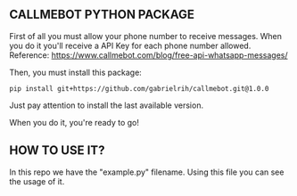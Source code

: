 ## CALLMEBOT PYTHON PACKAGE

First of all you must allow your phone number to receive messages.
When you do it you'll receive a API Key for each phone number allowed.
Reference: https://www.callmebot.com/blog/free-api-whatsapp-messages/

Then, you must install this package:

``
pip install git+https://github.com/gabrielrih/callmebot.git@1.0.0
``

Just pay attention to install the last available version.

When you do it, you're ready to go!


## HOW TO USE IT?
In this repo we have the "example.py" filename. Using this file you can see the usage of it.